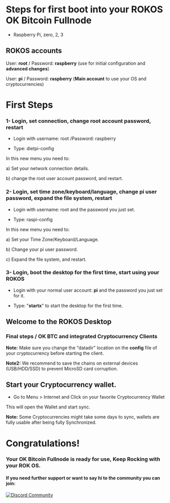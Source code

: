 # Steps for first boot into your ROKOS OK Bitcoin Fullnode

* Raspberry Pi, zero, 2, 3

## ROKOS accounts

User: **root** / Password: **raspberry** (use for initial configuration and **advanced changes**)

User: **pi** / Password: **raspberry** (**Main account** to use your OS and cryptocurrencies)

# First Steps

### 1- Login, set connection, change root account password, restart

* Login with username: root  /Password: raspberry

* Type: dietpi-config

In this new menu you need to:

a) Set your network connection details. 

b) change the root user account password, and restart.

### 2- Login, set time zone/keyboard/language, change pi user password, expand the file system, restart

* Login with username: root and the password you just set.

* Type: raspi-config

In this new menu you need to:

a) Set your Time Zone/Keyboard/Language. 

b) Change your pi user password. 

c) Expand the file system, and restart.

### 3- Login, boot the desktop for the first time, start using your ROKOS

* Login with your normal user account: **pi**  and the password you just set for it.

* Type:  "**startx**"   to start the desktop for the first time.

## Welcome to the ROKOS Desktop

### Final steps / OK BTC and integrated Cryptocurrency Clients

**Note:** Make sure you change the "datadir" location on the **config** file of your cryptocurrency before starting the client.

**Note2:** We recommend to save the chains on external devices (USB/HDD/SSD) to prevent MicroSD card corruption.

## Start your Cryptocurrency wallet.

* Go to Menu > Internet and Click on your favorite Cryptocurrency Wallet

This will open the Wallet and start sync.

**Note:** Some Cryptocurrencies might take some days to sync, wallets are fully usable after being fully Synchronized.

# Congratulations!
### Your OK Bitcoin Fullnode is ready for use, Keep Rocking with your ROK OS.

#### If you need further support or want to say hi to the community you can join:
[![Discord Community](https://img.shields.io/badge/discord-bitcoinfullnode-blue.svg)](https://discord.io/bitcoin)
